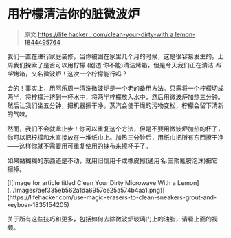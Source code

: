 # 用柠檬清洁你的脏微波炉

> 原文:[https://life hacker . com/clean-your-dirty-with a lemon-1844495764](https://lifehacker.com/clean-your-dirty-microwave-with-a-lemon-1844495764)

我们一直在进行家庭装修，当你被困在家里几个月的时候，这是很容易发生的。上周我们探索了是否可以用柠檬 (剧透:你不能)清洁烤箱，但是今天我们正在清洁 *科学*烤箱，又名微波炉！这次一个柠檬能行吗？

会的！事实上，用阿乐周一清洗微波炉是一个老的备用方法。只需将一个柠檬切成两半，将柠檬汁挤到一杯水中，将两半柠檬放入水中，然后用微波炉加热三分钟。然后让我们坐五分钟，把机器擦干净。蒸汽会使干燥的污物变松，柠檬会留下清新的气味。

然而，我们不会就此止步！你可以重复这个方法，但是不要用微波炉加热的杯子，你可以把柠檬和水直接放在一堆纸巾上。加热三分钟后，用纸巾把所有东西擦干净——这样你就不需要用可重复使用的抹布来擦杯子了。

如果黏糊糊的东西还是不动，就用旧信用卡或橡皮擦(通用名:三聚氰胺泡沫)把它擦掉。

<aside data-commerce-source="inset" class="sc-16a0mhj-2 gAjHzr">[![Image for article titled Clean Your Dirty Microwave With a Lemon](../Images/aef335eb562a1da6957ce25a574b4aa1.png)](https://lifehacker.com/use-magic-erasers-to-clean-sneakers-grout-and-keyboar-1835154205)</aside>

关于所有这些技巧和更多，包括如何去除微波炉玻璃门上的油脂，请看上面的视频。